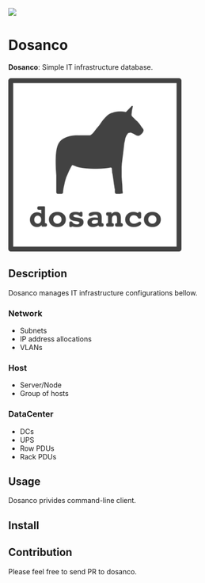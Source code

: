 ![](https://github.com/hichikaw/dosanco/workflows/Build/badge.svg)

Dosanco
=======

**Dosanco**: Simple IT infrastructure database.

<img src="./docs/image/logo.png" width="350">

## Description
Dosanco manages IT infrastructure configurations bellow.

### Network
- Subnets
- IP address allocations
- VLANs

### Host
- Server/Node
- Group of hosts

### DataCenter
- DCs
- UPS
- Row PDUs
- Rack PDUs

## Usage
Dosanco privides command-line client.

## Install

## Contribution
Please feel free to send PR to dosanco.
